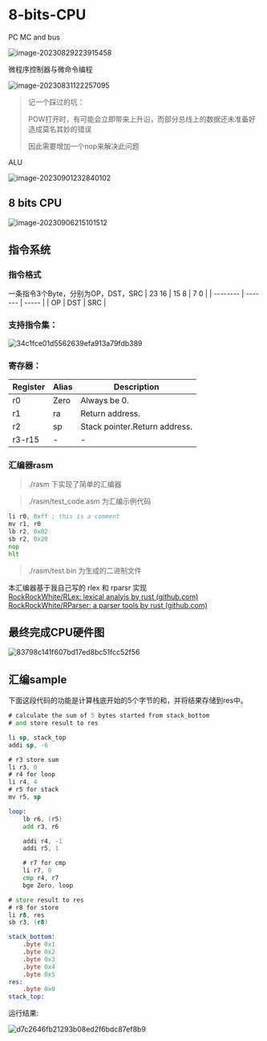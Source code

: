 # 8-bits-CPU

PC MC and bus

![image-20230829223915458](README.assets/image-20230829223915458.png)

微程序控制器与微命令编程

![image-20230831122257095](README.assets/image-20230831122257095.png)

> 记一个踩过的坑：
>
> POW打开时，有可能会立即带来上升沿，而部分总线上的数据还未准备好造成莫名其妙的错误
>
> 因此需要增加一个nop来解决此问题

ALU

![image-20230901232840102](README.assets/image-20230901232840102.png)

## 8 bits CPU

![image-20230906215101512](README.assets/image-20230906215101512.png)

## 指令系统

### 指令格式
一条指令3个Byte，分别为OP，DST，SRC
| 23    16 | 15    8 | 7   0 |
| -------- | ------- | ----- |
| OP       | DST     | SRC   |

### 支持指令集：
![34c1fce01d5562639efa913a79fdb389](README.assets/34c1fce01d5562639efa913a79fdb389.png)

### 寄存器：
| Register | Alias | Description                   |
| -------- | ----- | ----------------------------- |
| r0       | Zero  | Always be 0.                  |
| r1       | ra    | Return address.               |
| r2       | sp    | Stack pointer.Return address. |
| r3-r15   | -     | -                             |

### 汇编器rasm
> ./rasm 下实现了简单的汇编器

> ./rasm/test_code.asm 为汇编示例代码

```asm
li r0, 0xff ; this is a comment
mv r1, r0
lb r2, 0x02
sb r2, 0x20
nop
hlt
```

> ./rasm/test.bin 为生成的二进制文件

本汇编器基于我自己写的 rlex 和 rparsr 实现  
[RockRockWhite/RLex: lexical analyis by rust (github.com)](https://github.com/RockRockWhite/RLex)  
[RockRockWhite/RParser: a parser tools by rust (github.com)](https://github.com/RockRockWhite/RParser)  

## 最终完成CPU硬件图

![83798c141f607bd17ed8bc51fcc52f56](README.assets/83798c141f607bd17ed8bc51fcc52f56.png)

## 汇编sample
下面这段代码的功能是计算栈底开始的5个字节的和，并将结果存储到res中。

```asm
# calculate the sum of 5 bytes started from stack_bottom
# and store result to res

li sp, stack_top
addi sp, -6

# r3 store sum
li r3, 0
# r4 for loop
li r4, 4
# r5 for stack
mv r5, sp

loop:
    lb r6, (r5)
    add r3, r6

    addi r4, -1
    addi r5, 1

    # r7 for cmp
    li r7, 0
    cmp r4, r7
    bge Zero, loop

# store result to res
# r8 for store
li r8, res
sb r3, (r8)

stack_bottom:
    .byte 0x1
    .byte 0x2
    .byte 0x3
    .byte 0x4
    .byte 0x5
res:
    .byte 0x0
stack_top:
```

运行结果:

![d7c2646fb21293b08ed2f6bdc87ef8b9](README.assets/d7c2646fb21293b08ed2f6bdc87ef8b9.png)